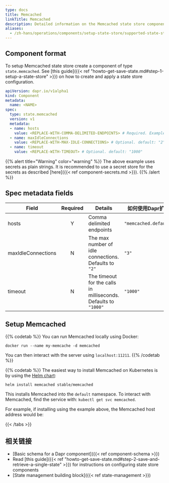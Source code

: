 ```yaml
---
type: docs
title: Memcached
linkTitle: Memcached
description: Detailed information on the Memcached state store component
aliases:
  - /zh-hans/operations/components/setup-state-store/supported-state-stores/setup-memcached/
---
```


## Component format

To setup Memcached state store create a component of type `state.memcached`. See [this guide]({{< ref "howto-get-save-state.md#step-1-setup-a-state-store" >}}) on how to create and apply a state store configuration.

```yaml
apiVersion: dapr.io/v1alpha1
kind: Component
metadata:
  name: <NAME>
spec:
  type: state.memcached
  version: v1
  metadata:
  - name: hosts
    value: <REPLACE-WITH-COMMA-DELIMITED-ENDPOINTS> # Required. Example: "memcached.default.svc.cluster.local:11211"
  - name: maxIdleConnections
    value: <REPLACE-WITH-MAX-IDLE-CONNECTIONS> # Optional. default: "2"
  - name: timeout
    value: <REPLACE-WITH-TIMEOUT> # Optional. default: "1000"
```

{{% alert title="Warning" color="warning" %}}
The above example uses secrets as plain strings. It is recommended to use a secret store for the secrets as described [here]({{< ref component-secrets.md >}}).
{{% /alert %}}

## Spec metadata fields

| Field              | Required | Details                                                         | 如何使用Dapr扩展来开发和运行Dapr应用程序                      |
| ------------------ | :------: | --------------------------------------------------------------- | --------------------------------------------- |
| hosts              |     Y    | Comma delimited endpoints                                       | `"memcached.default.svc.cluster.local:11211"` |
| maxIdleConnections |     N    | The max number of idle connections. Defaults to `"2"`           | `"3"`                                         |
| timeout            |     N    | The timeout for the calls in milliseconds. Defaults to `"1000"` | `"1000"`                                      |

## Setup Memcached



{{% codetab %}}
You can run Memcached locally using Docker:

```
docker run --name my-memcache -d memcached
```

You can then interact with the server using `localhost:11211`.
{{% /codetab %}}

{{% codetab %}}
The easiest way to install Memcached on Kubernetes is by using the [Helm chart](https://github.com/helm/charts/tree/master/stable/memcached):

```
helm install memcached stable/memcached
```

This installs Memcached into the `default` namespace.
To interact with Memcached, find the service with: `kubectl get svc memcached`.

For example, if installing using the example above, the Memcached host address would be:



{{< /tabs >}}

## 相关链接

- [Basic schema for a Dapr component]({{< ref component-schema >}})
- Read [this guide]({{< ref "howto-get-save-state.md#step-2-save-and-retrieve-a-single-state" >}}) for instructions on configuring state store components
- [State management building block]({{< ref state-management >}})
